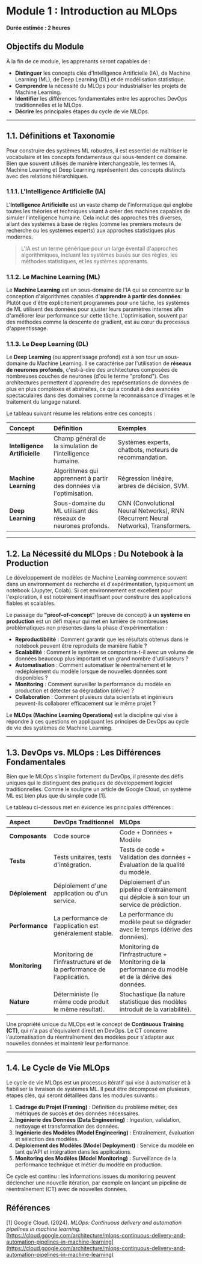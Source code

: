 # Module 1 : Introduction au MLOps

**Durée estimée : 2 heures**

## Objectifs du Module

À la fin de ce module, les apprenants seront capables de :

- **Distinguer** les concepts clés d'Intelligence Artificielle (IA), de Machine Learning (ML), de Deep Learning (DL) et de modélisation statistique.
- **Comprendre** la nécessité du MLOps pour industrialiser les projets de Machine Learning.
- **Identifier** les différences fondamentales entre les approches DevOps traditionnelles et le MLOps.
- **Décrire** les principales étapes du cycle de vie MLOps.

---

## 1.1. Définitions et Taxonomie

Pour construire des systèmes ML robustes, il est essentiel de maîtriser le vocabulaire et les concepts fondamentaux qui sous-tendent ce domaine. Bien que souvent utilisés de manière interchangeable, les termes IA, Machine Learning et Deep Learning représentent des concepts distincts avec des relations hiérarchiques.

### 1.1.1. L'Intelligence Artificielle (IA)

L'**Intelligence Artificielle** est un vaste champ de l'informatique qui englobe toutes les théories et techniques visant à créer des machines capables de simuler l'intelligence humaine. Cela inclut des approches très diverses, allant des systèmes à base de règles (comme les premiers moteurs de recherche ou les systèmes experts) aux approches statistiques plus modernes.

> L'IA est un terme générique pour un large éventail d'approches algorithmiques, incluant les systèmes basés sur des règles, les méthodes statistiques, et les systèmes apprenants.

### 1.1.2. Le Machine Learning (ML)

Le **Machine Learning** est un sous-domaine de l'IA qui se concentre sur la conception d'algorithmes capables d'**apprendre à partir des données**. Plutôt que d'être explicitement programmés pour une tâche, les systèmes de ML utilisent des données pour ajuster leurs paramètres internes afin d'améliorer leur performance sur cette tâche. L'optimisation, souvent par des méthodes comme la descente de gradient, est au cœur du processus d'apprentissage.

### 1.1.3. Le Deep Learning (DL)

Le **Deep Learning** (ou apprentissage profond) est à son tour un sous-domaine du Machine Learning. Il se caractérise par l'utilisation de **réseaux de neurones profonds**, c'est-à-dire des architectures composées de nombreuses couches de neurones (d'où le terme "profond"). Ces architectures permettent d'apprendre des représentations de données de plus en plus complexes et abstraites, ce qui a conduit à des avancées spectaculaires dans des domaines comme la reconnaissance d'images et le traitement du langage naturel.

Le tableau suivant résume les relations entre ces concepts :

| Concept | Définition | Exemples |
| :--- | :--- | :--- |
| **Intelligence Artificielle** | Champ général de la simulation de l'intelligence humaine. | Systèmes experts, chatbots, moteurs de recommandation. |
| **Machine Learning** | Algorithmes qui apprennent à partir des données via l'optimisation. | Régression linéaire, arbres de décision, SVM. |
| **Deep Learning** | Sous-domaine du ML utilisant des réseaux de neurones profonds. | CNN (Convolutional Neural Networks), RNN (Recurrent Neural Networks), Transformers. |

---

## 1.2. La Nécessité du MLOps : Du Notebook à la Production

Le développement de modèles de Machine Learning commence souvent dans un environnement de recherche et d'expérimentation, typiquement un notebook (Jupyter, Colab). Si cet environnement est excellent pour l'exploration, il est notoirement insuffisant pour construire des applications fiables et scalables.

Le passage du **"proof-of-concept"** (preuve de concept) à un **système en production** est un défi majeur qui met en lumière de nombreuses problématiques non présentes dans la phase d'expérimentation :

- **Reproductibilité** : Comment garantir que les résultats obtenus dans le notebook peuvent être reproduits de manière fiable ?
- **Scalabilité** : Comment le système se comportera-t-il avec un volume de données beaucoup plus important et un grand nombre d'utilisateurs ?
- **Automatisation** : Comment automatiser le réentraînement et le redéploiement du modèle lorsque de nouvelles données sont disponibles ?
- **Monitoring** : Comment surveiller la performance du modèle en production et détecter sa dégradation (dérive) ?
- **Collaboration** : Comment plusieurs data scientists et ingénieurs peuvent-ils collaborer efficacement sur le même projet ?

Le **MLOps (Machine Learning Operations)** est la discipline qui vise à répondre à ces questions en appliquant les principes de DevOps au cycle de vie des systèmes de Machine Learning.

---

## 1.3. DevOps vs. MLOps : Les Différences Fondamentales

Bien que le MLOps s'inspire fortement du DevOps, il présente des défis uniques qui le distinguent des pratiques de développement logiciel traditionnelles. Comme le souligne un article de Google Cloud, un système ML est bien plus que du simple code [1].

Le tableau ci-dessous met en évidence les principales différences :

| Aspect | DevOps Traditionnel | MLOps |
| :--- | :--- | :--- |
| **Composants** | Code source | Code + Données + Modèle |
| **Tests** | Tests unitaires, tests d'intégration. | Tests de code + Validation des données + Évaluation de la qualité du modèle. |
| **Déploiement** | Déploiement d'une application ou d'un service. | Déploiement d'un pipeline d'entraînement qui déploie à son tour un service de prédiction. |
| **Performance** | La performance de l'application est généralement stable. | La performance du modèle peut se dégrader avec le temps (dérive des données). |
| **Monitoring** | Monitoring de l'infrastructure et de la performance de l'application. | Monitoring de l'infrastructure + Monitoring de la performance du modèle et de la dérive des données. |
| **Nature** | Déterministe (le même code produit le même résultat). | Stochastique (la nature statistique des modèles introduit de la variabilité). |

Une propriété unique du MLOps est le concept de **Continuous Training (CT)**, qui n'a pas d'équivalent direct en DevOps. Le CT concerne l'automatisation du réentraînement des modèles pour s'adapter aux nouvelles données et maintenir leur performance.

---

## 1.4. Le Cycle de Vie MLOps

Le cycle de vie MLOps est un processus itératif qui vise à automatiser et à fiabiliser la livraison de systèmes ML. Il peut être décomposé en plusieurs étapes clés, qui seront détaillées dans les modules suivants :

1.  **Cadrage du Projet (Framing)** : Définition du problème métier, des métriques de succès et des données nécessaires.
2.  **Ingénierie des Données (Data Engineering)** : Ingestion, validation, nettoyage et transformation des données.
3.  **Ingénierie des Modèles (Model Engineering)** : Entraînement, évaluation et sélection des modèles.
4.  **Déploiement des Modèles (Model Deployment)** : Service du modèle en tant qu'API et intégration dans les applications.
5.  **Monitoring des Modèles (Model Monitoring)** : Surveillance de la performance technique et métier du modèle en production.

Ce cycle est continu : les informations issues du monitoring peuvent déclencher une nouvelle itération, par exemple en lançant un pipeline de réentraînement (CT) avec de nouvelles données.

## Références

[1] Google Cloud. (2024). *MLOps: Continuous delivery and automation pipelines in machine learning*. [https://cloud.google.com/architecture/mlops-continuous-delivery-and-automation-pipelines-in-machine-learning](https://cloud.google.com/architecture/mlops-continuous-delivery-and-automation-pipelines-in-machine-learning)

